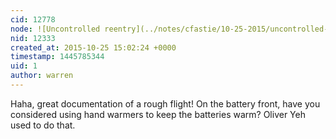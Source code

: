 ```yaml
---
cid: 12778
node: ![Uncontrolled reentry](../notes/cfastie/10-25-2015/uncontrolled-reentry)
nid: 12333
created_at: 2015-10-25 15:02:24 +0000
timestamp: 1445785344
uid: 1
author: warren
---
```


Haha, great documentation of a rough flight! On the battery front, have you considered using hand warmers to keep the batteries warm? Oliver Yeh used to do that. 